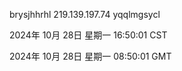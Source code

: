 brysjhhrhl 219.139.197.74 yqqlmgsycl

2024年 10月 28日 星期一 16:50:01 CST

2024年 10月 28日 星期一 08:50:01 GMT
